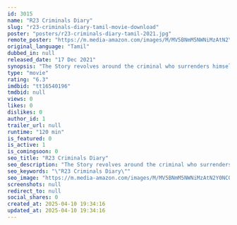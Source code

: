 ```yaml
---
id: 3015
name: "R23 Criminals Diary"
slug: "r23-criminals-diary-tamil-movie-download"
poster: "posters/r23-criminals-diary-tamil-2021.jpg"
remote_poster: "https://m.media-amazon.com/images/M/MV5BNmM5NWNiMzAtN2Y0NC00OGE5LWE2N2QtMDQ2Njg1YjU0MzhjXkEyXkFqcGc@._V1_SX300.jpg"
original_language: "Tamil"
dubbed_in: null
released_date: "17 Dec 2021"
synopsis: "The Story revolves around the criminal who surrenders himself stating that he has committed a murder of a girl who loved him, then the story revolves around seven people who are involved in this mysterious case. Three timelines of..."
type: "movie"
rating: "6.3"
imdbid: "tt16540196"
tmdbid: null
views: 0
likes: 0
dislikes: 0
author_id: 1
trailer_url: null
runtime: "120 min"
is_featured: 0
is_active: 1
is_comingsoon: 0
seo_title: "R23 Criminals Diary"
seo_description: "The Story revolves around the criminal who surrenders himself stating that he has committed a murder of a girl who loved him, then the story revolves around seven people who are involved in this mysterious case. Three timelines of..."
seo_keywords: "\"R23 Criminals Diary\""
seo_image: "https://m.media-amazon.com/images/M/MV5BNmM5NWNiMzAtN2Y0NC00OGE5LWE2N2QtMDQ2Njg1YjU0MzhjXkEyXkFqcGc@._V1_SX300.jpg"
screenshots: null
redirect_to: null
social_shares: 0
created_at: 2025-04-10 19:34:16
updated_at: 2025-04-10 19:34:16
---
```


